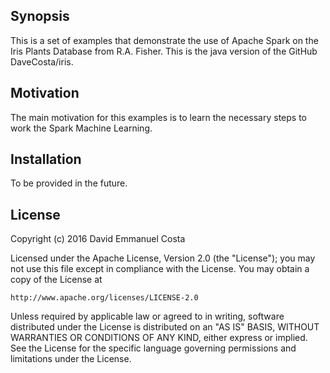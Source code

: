 ## Synopsis

This is a set of examples that demonstrate the use of Apache Spark on the Iris Plants Database from R.A. Fisher. This is the java version of the GitHub DaveCosta/iris.

## Motivation

The main motivation for this examples is to learn the necessary steps to work the Spark Machine Learning.

## Installation

To be provided in the future.

## License

Copyright (c) 2016 David Emmanuel Costa

Licensed under the Apache License, Version 2.0 (the "License");
you may not use this file except in compliance with the License.
You may obtain a copy of the License at

    http://www.apache.org/licenses/LICENSE-2.0

Unless required by applicable law or agreed to in writing, software
distributed under the License is distributed on an "AS IS" BASIS,
WITHOUT WARRANTIES OR CONDITIONS OF ANY KIND, either express or implied.
See the License for the specific language governing permissions and
limitations under the License.

